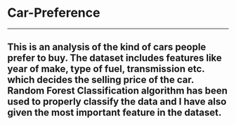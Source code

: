 # Car-Preference
------------------

This is an analysis of the kind of cars people prefer to buy. The dataset includes features like year of make, type of fuel, transmission etc. which decides the
selling price of the car. Random Forest Classification algorithm has been used to properly classify the data and I have also given the most important feature in the 
dataset. 
------------------

